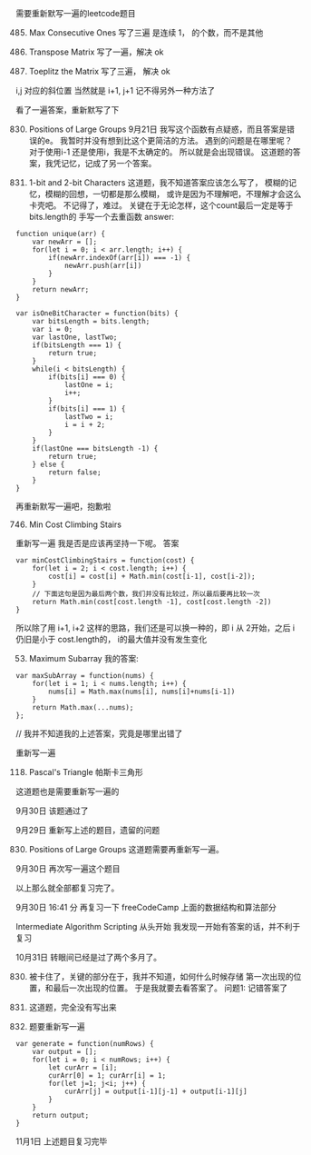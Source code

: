 需要重新默写一遍的leetcode题目


485. Max Consecutive Ones
写了三遍
是连续 1， 的个数，而不是其他
867. Transpose Matrix
写了一遍，解决 ok

766. Toeplitz the Matrix
写了三遍， 解决 ok

i,j  对应的斜位置 当然就是 i+1, j+1
记不得另外一种方法了

看了一遍答案，重新默写了下

830. Positions of Large Groups
9月21日 我写这个函数有点疑惑，而且答案是错误的e。
我暂时并没有想到比这个更简洁的方法。
遇到的问题是在哪里呢？
对于使用i-1 还是使用i，我是不太确定的。
所以就是会出现错误。
这道题的答案，我凭记忆，记成了另一个答案。

717. 1-bit and 2-bit Characters
这道题，我不知道答案应该怎么写了，
模糊的记忆，模糊的回想，一切都是那么模糊，
或许是因为不理解吧，不理解才会这么卡壳吧。
不记得了，难过。
关键在于无论怎样，这个count最后一定是等于bits.length的
手写一个去重函数
answer:
```
function unique(arr) {
    var newArr = [];
    for(let i = 0; i < arr.length; i++) {
        if(newArr.indexOf(arr[i]) === -1) {
            newArr.push(arr[i])
        }
    }
    return newArr;
}
```

```
var isOneBitCharacter = function(bits) {
    var bitsLength = bits.length;
    var i = 0;
    var lastOne, lastTwo;
    if(bitsLength === 1) {
        return true;
    }
    while(i < bitsLength) {
        if(bits[i] === 0) {
            lastOne = i;
            i++;
        }
        if(bits[i] === 1) {
            lastTwo = i;
            i = i + 2;
        }
    }
    if(lastOne === bitsLength -1) {
        return true;
    } else {
        return false;
    }
}
```
再重新默写一遍吧，抱歉啦

746. Min Cost Climbing Stairs

重新写一遍
我是否是应该再坚持一下呢。
答案
```
var minCostClimbingStairs = function(cost) {
    for(let i = 2; i < cost.length; i++) {
        cost[i] = cost[i] + Math.min(cost[i-1], cost[i-2]);
    }
    // 下面这句是因为最后两个数，我们并没有比较过，所以最后要再比较一次
    return Math.min(cost[cost.length -1], cost[cost.length -2])
}
```
所以除了用 i+1, i+2 这样的思路，我们还是可以换一种的，即
i 从 2开始，之后 i 仍旧是小于 cost.length的， i的最大值并没有发生变化

53. Maximum Subarray
我的答案:
```
var maxSubArray = function(nums) {
    for(let i = 1; i < nums.length; i++) {
        nums[i] = Math.max(nums[i], nums[i]+nums[i-1]) 
    }
    return Math.max(...nums);
};
```
// 我并不知道我的上述答案，究竟是哪里出错了

重新写一遍

118. Pascal's Triangle
帕斯卡三角形

这道题也是需要重新写一遍的

9月30日
该题通过了


9月29日  重新写上述的题目，遗留的问题

830. Positions of Large Groups
这道题需要再重新写一遍。

9月30日 再次写一遍这个题目

以上那么就全部都复习完了。


9月30日 16:41 分
再复习一下 freeCodeCamp 上面的数据结构和算法部分

Intermediate Algorithm Scripting
从头开始
我发现一开始有答案的话，并不利于复习

10月31日
转眼间已经是过了两个多月了。

830. 被卡住了，关键的部分在于，我并不知道，如何什么时候存储
第一次出现的位置，和最后一次出现的位置。
于是我就要去看答案了。
问题1: 记错答案了
746. 这道题，完全没有写出来

53. 题要重新写一遍

```
var generate = function(numRows) {
    var output = [];
    for(let i = 0; i < numRows; i++) {
        let curArr = [i];
        curArr[0] = 1; curArr[i] = 1;
        for(let j=1; j<i; j++) {
            curArr[j] = output[i-1][j-1] + output[i-1][j]
        }
    }
    return output;
}
```
11月1日   上述题目复习完毕




